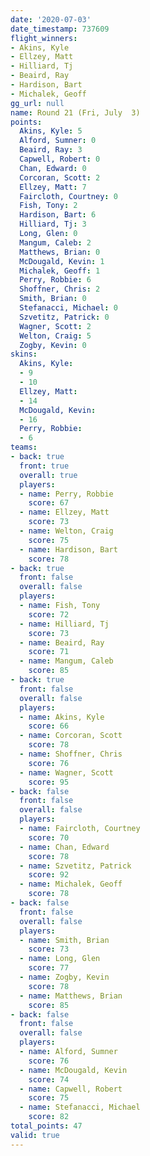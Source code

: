 ```yaml
---
date: '2020-07-03'
date_timestamp: 737609
flight_winners:
- Akins, Kyle
- Ellzey, Matt
- Hilliard, Tj
- Beaird, Ray
- Hardison, Bart
- Michalek, Geoff
gg_url: null
name: Round 21 (Fri, July  3)
points:
  Akins, Kyle: 5
  Alford, Sumner: 0
  Beaird, Ray: 3
  Capwell, Robert: 0
  Chan, Edward: 0
  Corcoran, Scott: 2
  Ellzey, Matt: 7
  Faircloth, Courtney: 0
  Fish, Tony: 2
  Hardison, Bart: 6
  Hilliard, Tj: 3
  Long, Glen: 0
  Mangum, Caleb: 2
  Matthews, Brian: 0
  McDougald, Kevin: 1
  Michalek, Geoff: 1
  Perry, Robbie: 6
  Shoffner, Chris: 2
  Smith, Brian: 0
  Stefanacci, Michael: 0
  Szvetitz, Patrick: 0
  Wagner, Scott: 2
  Welton, Craig: 5
  Zogby, Kevin: 0
skins:
  Akins, Kyle:
  - 9
  - 10
  Ellzey, Matt:
  - 14
  McDougald, Kevin:
  - 16
  Perry, Robbie:
  - 6
teams:
- back: true
  front: true
  overall: true
  players:
  - name: Perry, Robbie
    score: 67
  - name: Ellzey, Matt
    score: 73
  - name: Welton, Craig
    score: 75
  - name: Hardison, Bart
    score: 78
- back: true
  front: false
  overall: false
  players:
  - name: Fish, Tony
    score: 72
  - name: Hilliard, Tj
    score: 73
  - name: Beaird, Ray
    score: 71
  - name: Mangum, Caleb
    score: 85
- back: true
  front: false
  overall: false
  players:
  - name: Akins, Kyle
    score: 66
  - name: Corcoran, Scott
    score: 78
  - name: Shoffner, Chris
    score: 76
  - name: Wagner, Scott
    score: 95
- back: false
  front: false
  overall: false
  players:
  - name: Faircloth, Courtney
    score: 70
  - name: Chan, Edward
    score: 78
  - name: Szvetitz, Patrick
    score: 92
  - name: Michalek, Geoff
    score: 78
- back: false
  front: false
  overall: false
  players:
  - name: Smith, Brian
    score: 73
  - name: Long, Glen
    score: 77
  - name: Zogby, Kevin
    score: 78
  - name: Matthews, Brian
    score: 85
- back: false
  front: false
  overall: false
  players:
  - name: Alford, Sumner
    score: 76
  - name: McDougald, Kevin
    score: 74
  - name: Capwell, Robert
    score: 75
  - name: Stefanacci, Michael
    score: 82
total_points: 47
valid: true
---
```

